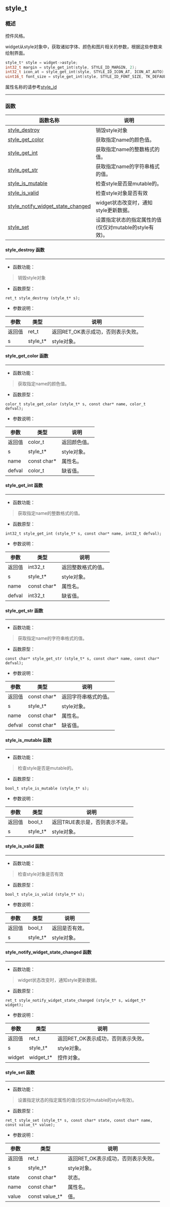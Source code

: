 ## style\_t
### 概述
 控件风格。

 widget从style对象中，获取诸如字体、颜色和图片相关的参数，根据这些参数来绘制界面。

 ```c
 style_t* style = widget->astyle;
 int32_t margin = style_get_int(style, STYLE_ID_MARGIN, 2);
 int32_t icon_at = style_get_int(style, STYLE_ID_ICON_AT, ICON_AT_AUTO);
 uint16_t font_size = style_get_int(style, STYLE_ID_FONT_SIZE, TK_DEFAULT_FONT_SIZE);
 ```

 属性名称的请参考[style\_id](style_id_t.md)


----------------------------------
### 函数
<p id="style_t_methods">

| 函数名称 | 说明 | 
| -------- | ------------ | 
| <a href="#style_t_style_destroy">style\_destroy</a> | 销毁style对象 |
| <a href="#style_t_style_get_color">style\_get\_color</a> | 获取指定name的颜色值。 |
| <a href="#style_t_style_get_int">style\_get\_int</a> | 获取指定name的整数格式的值。 |
| <a href="#style_t_style_get_str">style\_get\_str</a> | 获取指定name的字符串格式的值。 |
| <a href="#style_t_style_is_mutable">style\_is\_mutable</a> | 检查style是否是mutable的。 |
| <a href="#style_t_style_is_valid">style\_is\_valid</a> | 检查style对象是否有效 |
| <a href="#style_t_style_notify_widget_state_changed">style\_notify\_widget\_state\_changed</a> | widget状态改变时，通知style更新数据。 |
| <a href="#style_t_style_set">style\_set</a> | 设置指定状态的指定属性的值(仅仅对mutable的style有效)。 |
#### style\_destroy 函数
-----------------------

* 函数功能：

> <p id="style_t_style_destroy"> 销毁style对象



* 函数原型：

```
ret_t style_destroy (style_t* s);
```

* 参数说明：

| 参数 | 类型 | 说明 |
| -------- | ----- | --------- |
| 返回值 | ret\_t | 返回RET\_OK表示成功，否则表示失败。 |
| s | style\_t* | style对象。 |
#### style\_get\_color 函数
-----------------------

* 函数功能：

> <p id="style_t_style_get_color"> 获取指定name的颜色值。



* 函数原型：

```
color_t style_get_color (style_t* s, const char* name, color_t defval);
```

* 参数说明：

| 参数 | 类型 | 说明 |
| -------- | ----- | --------- |
| 返回值 | color\_t | 返回颜色值。 |
| s | style\_t* | style对象。 |
| name | const char* | 属性名。 |
| defval | color\_t | 缺省值。 |
#### style\_get\_int 函数
-----------------------

* 函数功能：

> <p id="style_t_style_get_int"> 获取指定name的整数格式的值。



* 函数原型：

```
int32_t style_get_int (style_t* s, const char* name, int32_t defval);
```

* 参数说明：

| 参数 | 类型 | 说明 |
| -------- | ----- | --------- |
| 返回值 | int32\_t | 返回整数格式的值。 |
| s | style\_t* | style对象。 |
| name | const char* | 属性名。 |
| defval | int32\_t | 缺省值。 |
#### style\_get\_str 函数
-----------------------

* 函数功能：

> <p id="style_t_style_get_str"> 获取指定name的字符串格式的值。



* 函数原型：

```
const char* style_get_str (style_t* s, const char* name, const char* defval);
```

* 参数说明：

| 参数 | 类型 | 说明 |
| -------- | ----- | --------- |
| 返回值 | const char* | 返回字符串格式的值。 |
| s | style\_t* | style对象。 |
| name | const char* | 属性名。 |
| defval | const char* | 缺省值。 |
#### style\_is\_mutable 函数
-----------------------

* 函数功能：

> <p id="style_t_style_is_mutable"> 检查style是否是mutable的。



* 函数原型：

```
bool_t style_is_mutable (style_t* s);
```

* 参数说明：

| 参数 | 类型 | 说明 |
| -------- | ----- | --------- |
| 返回值 | bool\_t | 返回TRUE表示是，否则表示不是。 |
| s | style\_t* | style对象。 |
#### style\_is\_valid 函数
-----------------------

* 函数功能：

> <p id="style_t_style_is_valid"> 检查style对象是否有效



* 函数原型：

```
bool_t style_is_valid (style_t* s);
```

* 参数说明：

| 参数 | 类型 | 说明 |
| -------- | ----- | --------- |
| 返回值 | bool\_t | 返回是否有效。 |
| s | style\_t* | style对象。 |
#### style\_notify\_widget\_state\_changed 函数
-----------------------

* 函数功能：

> <p id="style_t_style_notify_widget_state_changed"> widget状态改变时，通知style更新数据。



* 函数原型：

```
ret_t style_notify_widget_state_changed (style_t* s, widget_t* widget);
```

* 参数说明：

| 参数 | 类型 | 说明 |
| -------- | ----- | --------- |
| 返回值 | ret\_t | 返回RET\_OK表示成功，否则表示失败。 |
| s | style\_t* | style对象。 |
| widget | widget\_t* | 控件对象。 |
#### style\_set 函数
-----------------------

* 函数功能：

> <p id="style_t_style_set"> 设置指定状态的指定属性的值(仅仅对mutable的style有效)。



* 函数原型：

```
ret_t style_set (style_t* s, const char* state, const char* name, const value_t* value);
```

* 参数说明：

| 参数 | 类型 | 说明 |
| -------- | ----- | --------- |
| 返回值 | ret\_t | 返回RET\_OK表示成功，否则表示失败。 |
| s | style\_t* | style对象。 |
| state | const char* | 状态。 |
| name | const char* | 属性名。 |
| value | const value\_t* | 值。 |

